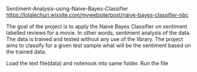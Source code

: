Sentiment-Analysis-using-Naive-Bayes-Classifier
https://lolalechuri.wixsite.com/mywebsite/post/naive-bayes-classifier-nbc

The goal of the project is to apply the Naive Bayes Classifier on sentiment labelled reviews for a movie. In other words, sentiment analysis of the data. The data is trained and tested without any use of the library. The project aims to classify for a given test sample what will be the sentiment based on the trained data.

Load the text file(data) and notenook into same folder.
Run the file

